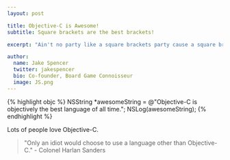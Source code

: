 ```yaml
---
layout: post

title: Objective-C is Awesome!
subtitle: Square brackets are the best brackets!

excerpt: "Ain't no party like a square brackets party cause a square brackets party don't stop"

author:
  name: Jake Spencer
  twitter: jakespencer
  bio: Co-founder, Board Game Connoisseur
  image: JS.png
---
```


{% highlight objc %}
NSString *awesomeString = @"Objective-C is objectively the best language of all time.";
NSLog(awesomeString);
{% endhighlight %}

Lots of people love Objective-C.

> "Only an idiot would choose to use a language other than Objective-C." - Colonel Harlan Sanders
